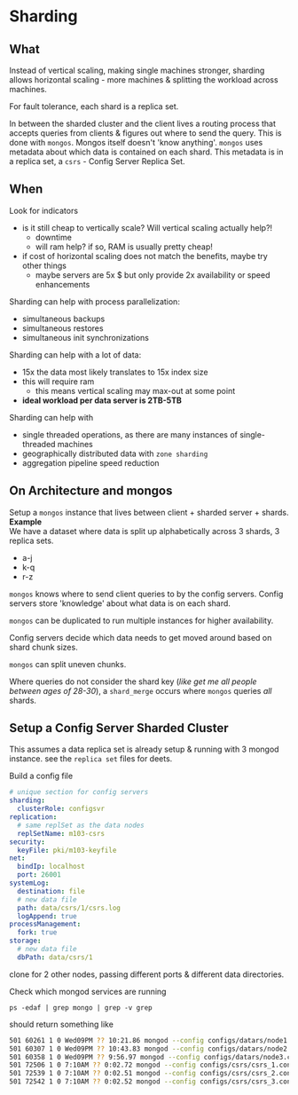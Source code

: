 # Sharding
## What
Instead of vertical scaling, making single machines stronger, sharding allows horizontal scaling - more machines & splitting the workload across machines.   

For fault tolerance, each shard is a replica set.  

In between the sharded cluster and the client lives a routing process that accepts queries from clients & figures out where to send the query. This is done with `mongos`. Mongos itself doesn't 'know anything'. `mongos` uses metadata about which data is contained on each shard. This metadata is in a replica set, a `csrs` - Config Server Replica Set.  

## When  
Look for indicators  
- is it still cheap to vertically scale? Will vertical scaling actually help?!
  - downtime
  - will ram help? if so, RAM is usually pretty cheap!
- if cost of horizontal scaling does not match the benefits, maybe try other things
  - maybe servers are 5x $ but only provide 2x availability or speed enhancements

Sharding can help with process parallelization:
- simultaneous backups
- simultaneous restores
- simultaneous init synchronizations

Sharding can help with a lot of data:
- 15x the data most likely translates to 15x index size
- this will require ram
  - this means vertical scaling may max-out at some point
- **ideal workload per data server is 2TB-5TB**

Sharding can help with 
- single threaded operations, as there are many instances of single-threaded machines
- geographically distributed data with `zone sharding`
- aggregation pipeline speed reduction

## On Architecture and mongos
Setup a `mongos` instance that lives between client + sharded server + shards.  
**Example**  
We have a dataset where data is split up alphabetically across 3 shards, 3 replica sets.  
- a-j
- k-q
- r-z  

`mongos` knows where to send client queries to by the config servers. Config servers store 'knowledge' about what data is on each shard.  

`mongos` can be duplicated to run multiple instances for higher availability.  

Config servers decide which data needs to get moved around based on shard chunk sizes.  

`mongos` can split uneven chunks.  

Where queries do not consider the shard key (_like get me all people between ages of 28-30_), a `shard_merge` occurs where `mongos` queries _all_ shards.  

## Setup a Config Server Sharded Cluster
This assumes a data replica set is already setup & running with 3 mongod instance. see the `replica set` files for deets.  

Build a config file
```yaml
# unique section for config servers
sharding:
  clusterRole: configsvr
replication:
  # same replSet as the data nodes
  replSetName: m103-csrs
security:
  keyFile: pki/m103-keyfile
net:
  bindIp: localhost
  port: 26001
systemLog:
  destination: file
  # new data file
  path: data/csrs/1/csrs.log
  logAppend: true
processManagement:
  fork: true
storage:
  # new data file
  dbPath: data/csrs/1
```
clone for 2 other nodes, passing different ports & different data directories.  

Check which mongod services are running
```bah
ps -edaf | grep mongo | grep -v grep
```
should return something like
```bash
501 60261 1 0 Wed09PM ?? 10:21.86 mongod --config configs/datars/node1.conf
501 60307 1 0 Wed09PM ?? 10:43.83 mongod --config configs/datars/node2.conf
501 60358 1 0 Wed09PM ?? 9:56.97 mongod --config configs/datars/node3.conf
501 72506 1 0 7:10AM ?? 0:02.72 mongod --config configs/csrs/csrs_1.conf
501 72539 1 0 7:10AM ?? 0:02.51 mongod --config configs/csrs/csrs_2.conf
501 72542 1 0 7:10AM ?? 0:02.52 mongod --config configs/csrs/csrs_3.conf

```